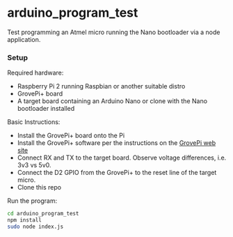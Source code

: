 # arduino_program_test
Test programming an Atmel micro running the Nano bootloader via a node application.

### Setup

Required hardware:

- Raspberry Pi 2 running Raspbian or another suitable distro
- GrovePi+ board
- A target board containing an Arduino Nano or clone with the Nano bootloader installed

Basic Instructions:

- Install the GrovePi+ board onto the Pi
- Install the GrovePi+ software per the instructions on the [GrovePi web site](http://www.dexterindustries.com/GrovePi/get-started-with-the-grovepi/)
- Connect RX and TX to the target board.  Observe voltage differences, i.e. 3v3 vs 5v0.
- Connect the D2 GPIO from the GrovePi+ to the reset line of the target micro.
- Clone this repo

Run the program:
```bash
cd arduino_program_test
npm install
sudo node index.js
```


